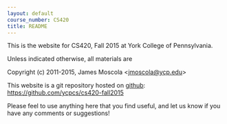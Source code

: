 ```yaml
---
layout: default
course_number: CS420
title: README
---
```


This is the website for CS420, Fall 2015 at York College of
Pennsylvania.

Unless indicated otherwise, all materials are

Copyright (c) 2011-2015, James Moscola &lt;<jmoscola@ycp.edu>&gt;

This website is a git repository hosted on [github](https://github.com): <https://github.com/ycpcs/cs420-fall2015>

Please feel to use anything here that you find useful,
and let us know if you have any comments or suggestions!
